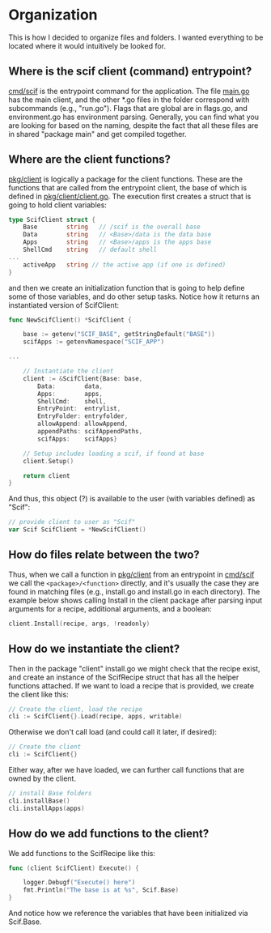 # Organization

This is how I decided to organize files and folders. I wanted everything to be located
where it would intuitively be looked for.

## Where is the scif client (command) entrypoint?

[cmd/scif](cmd/scif) is the entrypoint command for the application. The file [main.go](cmd/scif/main.go) has the main client, and the other *.go files in the folder correspond with subcommands (e.g., "run.go"). Flags that are global are in flags.go, and environment.go has environment parsing. Generally, you can find what you are looking for based on the naming, despite the fact that all these files are in shared "package main" and get compiled together.

## Where are the client functions?

[pkg/client](pkg/client) is logically a package for the client functions. These are the functions that are called from the entrypoint client, the base of which is defined in [pkg/client/client.go](pkg/client/client.go). The execution first creates a struct that is going to hold client variables:

```go
type ScifClient struct {
	Base        string   // /scif is the overall base
	Data        string   // <Base>/data is the data base
	Apps        string   // <Base>/apps is the apps base
	ShellCmd    string   // default shell
...
	activeApp   string // the active app (if one is defined)
}
```

and then we create an initialization function that is going to help define some of those variables, and
do other setup tasks. Notice how it returns an instantiated version of ScifClient:

```go
func NewScifClient() *ScifClient {

	base := getenv("SCIF_BASE", getStringDefault("BASE"))
	scifApps := getenvNamespace("SCIF_APP")

...

	// Instantiate the client
	client := &ScifClient{Base: base,
		Data:        data,
		Apps:        apps,
		ShellCmd:    shell,
		EntryPoint:  entrylist,
		EntryFolder: entryfolder,
		allowAppend: allowAppend,
		appendPaths: scifAppendPaths,
		scifApps:    scifApps}

	// Setup includes loading a scif, if found at base
	client.Setup()

	return client
}
```


And thus, this object (?) is available to the user (with variables defined) as "Scif":

```go
// provide client to user as "Scif"
var Scif ScifClient = *NewScifClient()
```

## How do files relate between the two?

Thus, when we call a function in [pkg/client](pkg/client) from an entrypoint in [cmd/scif](cmd/scif)
we call the `<package>/<function>` directly, and it's usually the case they are found in matching files (e.g., install.go
and install.go in each directory). The example below shows calling Install in the client package after 
parsing input arguments for a recipe, additional arguments, and a boolean:

```go
client.Install(recipe, args, !readonly)
```

## How do we instantiate the client?

Then in the package "client" install.go we might check that the recipe exist, and create an instance of the 
ScifRecipe struct that has all the helper functions attached. If we want to load a recipe that is provided, 
we create the client like this:

```go
// Create the client, load the recipe
cli := ScifClient{}.Load(recipe, apps, writable)
```

Otherwise we don't call load (and could call it later, if desired):

```go
// Create the client
cli := ScifClient{}
```

Either way, after we have loaded, we can further call functions that are owned by the client.

```go
// install Base folders
cli.installBase()
cli.installApps(apps)
```

## How do we add functions to the client?

We add functions to the ScifRecipe like this:

```go
func (client ScifClient) Execute() {

	logger.Debugf("Execute() here")
	fmt.Println("The base is at %s", Scif.Base)
}
```

And notice how we reference the variables that have been initialized via Scif.Base.
